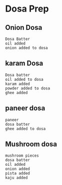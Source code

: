 # Dosa Prep

## Onion Dosa
    Dosa Batter
    oil added
    onion added to dosa

## karam Dosa
    Dosa batter
    oil added to dosa
    karam added
    powder added to dosa
    ghee added

## paneer dosa
    paneer
    dosa batter
    ghee added to dosa

## Mushroom dosa
    mushroom pieces
    dosa batter
    oil added
    onion added
    pista added
    kaju added

